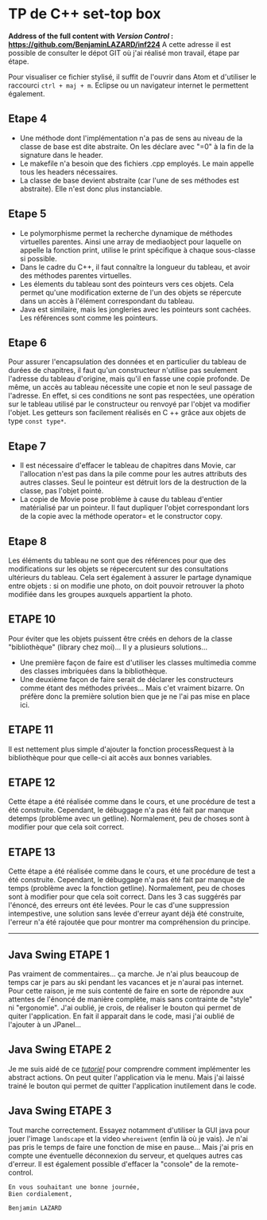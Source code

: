 # TP de C++ set-top box
**Address of the full content with _Version Control_ : https://github.com/BenjaminLAZARD/inf224**
A cette adresse il est possible de consulter le dépot GIT où j'ai réalisé mon travail, étape par étape.

Pour visualiser ce fichier stylisé, il suffit de l'ouvrir dans Atom et d'utiliser le raccourci `ctrl + maj + m`. Eclipse ou un navigateur internet le permettent également.

## Etape 4
+ Une méthode dont l'implémentation n'a pas de sens au niveau de la classe de base est dite abstraite.
On les déclare avec "=0" à la fin de la signature dans le header.
+ Le makefile n'a besoin que des fichiers .cpp employés. Le main appelle tous les headers nécessaires.
+ La classe de base devient abstraite (car l'une de ses méthodes est abstraite). Elle n'est donc plus instanciable.

## Etape 5
+ Le polymorphisme permet la recherche dynamique de méthodes virtuelles parentes. Ainsi une array de mediaobject
pour laquelle on appelle la fonction print, utilise le print spécifique à chaque sous-classe si possible.
+ Dans le cadre du C++, il faut connaître la longueur du tableau, et avoir des méthodes parentes virtuelles.
+ Les élements du tableau sont des pointeurs vers ces objets. Cela permet qu'une modification externe de l'un des objets se répercute
dans un accès à l'élément correspondant du tableau.
+ Java est similaire, mais les jongleries avec les pointeurs sont cachées. Les références sont comme les pointeurs.

## Etape 6
Pour assurer l'encapsulation des données et en particulier du tableau de durées de chapitres, il faut qu'un constructeur
n'utilise pas seulement l'adresse du tableau d'origine, mais qu'il en fasse une copie profonde. De même, un accès au tableau
nécessite une copie et non le seul passage de l'adresse. En effet, si ces conditions ne sont pas respectées, une opération sur
le tableau utilisé par le constructeur ou renvoyé par l'objet va modifier l'objet. Les getteurs son facilement réalisés en C ++ grâce aux objets de type `const type*`.

## Etape 7
+ Il est nécessaire d'effacer le tableau de chapitres dans Movie, car l'allocation n'est pas dans la pile comme
pour les autres attributs des autres classes. Seul le pointeur est détruit lors de la destruction de la classe, pas l'objet pointé.
+ La copie de Movie pose problème à cause du tableau d'entier matérialisé par un pointeur. Il faut dupliquer l'objet
correspondant lors de la copie avec la méthode operator= et le constructor copy.

## Etape 8
Les éléments du tableau ne sont que des références pour que des modifications sur les objets se répecercutent sur des consultations ultérieurs du tableau. Cela sert également à assurer le partage dynamique entre objets : si on modifie une photo, on doit pouvoir retrouver la photo modifiée dans les groupes auxquels appartient la photo.

## ETAPE 10
Pour éviter que les objets puissent être créés en dehors de la classe "bibliothèque" (library chez moi)... Il  y a plusieurs solutions...
+ Une première façon de faire est d'utiliser les classes multimedia comme des classes imbriquées dans la bibliothèque.
+ Une deuxième façon de faire serait de déclarer les constructeurs comme étant des méthodes privées... Mais c'et vraiment bizarre. On préfère donc la première solution bien que je ne l'ai pas mise en place ici.

## ETAPE 11
Il est nettement plus simple d'ajouter la fonction processRequest à la bibliothèque pour que celle-ci ait accès aux bonnes variables.

## ETAPE 12
Cette étape a été réalisée comme dans le cours, et une procédure de test a été construite. Cependant, le débuggage n'a pas été fait par manque detemps (problème avec un getline). Normalement, peu de choses sont à modifier pour que cela soit correct.

## ETAPE 13
Cette étape a été réalisée comme dans le cours, et une procédure de test a été construite. Cependant, le débuggage n'a pas été fait par manque de temps (problème avec la fonction getline). Normalement, peu de choses sont à modifier pour que cela soit correct.
Dans les 3 cas suggérés par l'énoncé, des erreurs ont été levées. Pour le cas d'une suppression intempestive, une solution sans levée d'erreur ayant déjà été construite, l'erreur n'a été rajoutée que pour montrer ma compréhension du principe.

___

## Java Swing ETAPE 1
Pas vraiment de commentaires... ça marche. Je n'ai plus beaucoup de temps car je pars au ski pendant les vacances et je n'aurai pas internet. Pour cette raison, je me suis contenté de faire en sorte de répondre aux attentes de l'énoncé de manière complète, mais sans contrainte de "style" ni "ergonomie".
J'ai oublié, je crois, de réaliser le bouton qui permet de quiter l'application. En fait il apparait dans le code, masi j'ai oublié de l'ajouter à un JPanel...

## Java Swing ETAPE 2
Je me suis aidé de ce [*tutoriel*](https://docs.oracle.com/javase/tutorial/uiswing/misc/action.html) pour comprendre comment implémenter les abstract actions.
On peut quiter l'application via le menu. Mais j'ai laissé trainé le bouton qui permet de quitter l'application inutilement dans le code.

## Java Swing ETAPE 3
Tout marche correctement. Essayez notamment d'utiliser la GUI java pour jouer l'image `landscape` et la video `whereiwent` (enfin là où je vais).
Je n'ai pas pris le temps de faire une fonction de mise en pause... Mais j'ai pris en compte une éventuelle déconnexion du serveur, et quelques autres cas d'erreur. Il est également possible d'effacer la "console" de la remote-control.


    En vous souhaitant une bonne journée,
    Bien cordialement,

    Benjamin LAZARD
